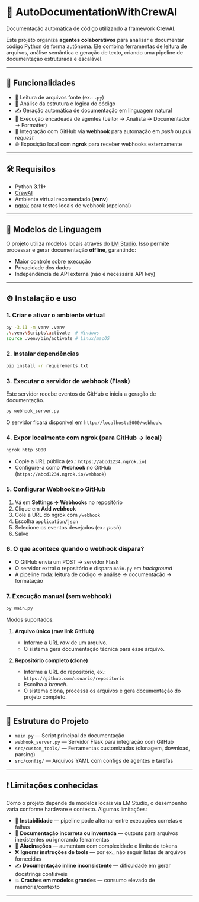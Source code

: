 # 🧠 AutoDocumentationWithCrewAI

Documentação automática de código utilizando a framework [CrewAI](https://github.com/joaomdmoura/crewAI).

Este projeto organiza **agentes colaborativos** para analisar e documentar código Python de forma autônoma. Ele combina ferramentas de leitura de arquivos, análise semântica e geração de texto, criando uma pipeline de documentação estruturada e escalável.

---

## 🚀 Funcionalidades

* 📄 Leitura de arquivos fonte (ex.: `.py`)
* 🧠 Análise da estrutura e lógica do código
* ✍️ Geração automática de documentação em linguagem natural
* 🤖 Execução encadeada de agentes (Leitor → Analista → Documentador → Formatter)
* 🔄 Integração com GitHub via **webhook** para automação em *push* ou *pull request*
* 🌐 Exposição local com **ngrok** para receber webhooks externamente

---

## 🛠️ Requisitos

* Python **3.11+**
* [CrewAI](https://github.com/joaomdmoura/crewAI)
* Ambiente virtual recomendado (**venv**)
* [ngrok](https://ngrok.com/) para testes locais de webhook (opcional)

---

## 🧠 Modelos de Linguagem

O projeto utiliza modelos locais através do [LM Studio](https://lmstudio.ai/).
Isso permite processar e gerar documentação **offline**, garantindo:

* Maior controle sobre execução
* Privacidade dos dados
* Independência de API externa (não é necessária API key)

---

## ⚙️ Instalação e uso

### 1. Criar e ativar o ambiente virtual

```bash
py -3.11 -m venv .venv
.\.venv\Scripts\activate  # Windows
source .venv/bin/activate # Linux/macOS
```

### 2. Instalar dependências

```bash
pip install -r requirements.txt
```

### 3. Executar o servidor de webhook (Flask)

Este servidor recebe eventos do GitHub e inicia a geração de documentação.

```bash
py webhook_server.py
```

O servidor ficará disponível em `http://localhost:5000/webhook`.

### 4. Expor localmente com ngrok (para GitHub → local)

```bash
ngrok http 5000
```

* Copie a URL pública (ex.: `https://abcd1234.ngrok.io`)
* Configure-a como **Webhook** no GitHub (`https://abcd1234.ngrok.io/webhook`)

### 5. Configurar Webhook no GitHub

1. Vá em **Settings → Webhooks** no repositório
2. Clique em **Add webhook**
3. Cole a URL do ngrok com `/webhook`
4. Escolha `application/json`
5. Selecione os eventos desejados (ex.: *push*)
6. Salve

### 6. O que acontece quando o webhook dispara?

* O GitHub envia um POST → servidor Flask
* O servidor extrai o repositório e dispara `main.py` em *background*
* A pipeline roda: leitura de código → análise → documentação → formatação

### 7. Execução manual (sem webhook)

```bash
py main.py
```

Modos suportados:

1. **Arquivo único (raw link GitHub)**

   * Informe a URL *raw* de um arquivo.
   * O sistema gera documentação técnica para esse arquivo.

2. **Repositório completo (clone)**

   * Informe a URL do repositório, ex.:
     `https://github.com/usuario/repositorio`
   * Escolha a *branch*.
   * O sistema clona, processa os arquivos e gera documentação do projeto completo.

---

## 📁 Estrutura do Projeto

* `main.py` — Script principal de documentação
* `webhook_server.py` — Servidor Flask para integração com GitHub
* `src/custom_tools/` — Ferramentas customizadas (clonagem, download, parsing)
* `src/config/` — Arquivos YAML com configs de agentes e tarefas

---

## ❗ Limitações conhecidas

Como o projeto depende de modelos locais via LM Studio, o desempenho varia conforme hardware e contexto. Algumas limitações:

* 🔁 **Instabilidade** — pipeline pode alternar entre execuções corretas e falhas
* 📄 **Documentação incorreta ou inventada** — outputs para arquivos inexistentes ou ignorando ferramentas
* 🧠 **Alucinações** — aumentam com complexidade e limite de tokens
* ❌ **Ignorar instruções de tools** — por ex., não seguir listas de arquivos fornecidas
* ✍️ **Documentação inline inconsistente** — dificuldade em gerar docstrings confiáveis
* 💥 **Crashes em modelos grandes** — consumo elevado de memória/contexto

---
